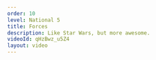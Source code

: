 ```yaml
---
order: 10
level: National 5
title: Forces
description: Like Star Wars, but more awesome.
videoId: qHzBwz_u5Z4
layout: video
---
```

